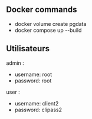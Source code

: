  ## Docker commands

- docker volume create pgdata
- docker compose up --build

## Utilisateurs

admin : 

- username: root
- password: root

user :
- username: client2
- password: clipass2



